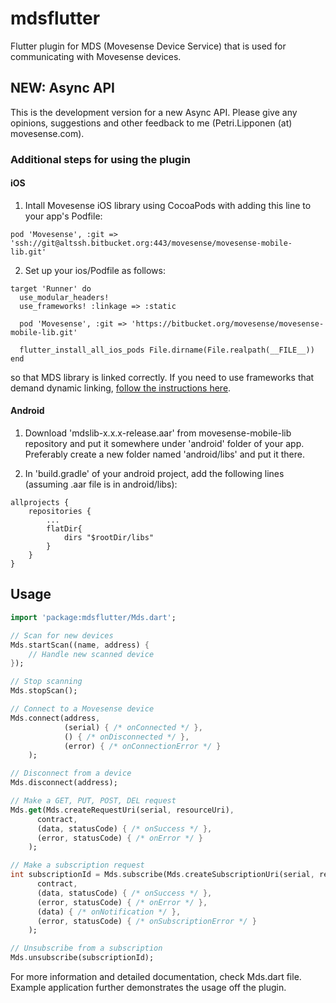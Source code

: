 # mdsflutter

Flutter plugin for MDS (Movesense Device Service) that is used for communicating with Movesense devices.

## NEW: Async API

This is the development version for a new Async API. Please give any opinions, suggestions and other feedback to me (Petri.Lipponen (at) movesense.com).


### Additional steps for using the plugin

#### iOS

1. Intall Movesense iOS library using CocoaPods with adding this line to your app's Podfile:
  ```
  pod 'Movesense', :git => 'ssh://git@altssh.bitbucket.org:443/movesense/movesense-mobile-lib.git'
  ```

2. Set up your ios/Podfile as follows:
```
target 'Runner' do
  use_modular_headers!
  use_frameworks! :linkage => :static

  pod 'Movesense', :git => 'https://bitbucket.org/movesense/movesense-mobile-lib.git'

  flutter_install_all_ios_pods File.dirname(File.realpath(__FILE__))
end
```
so that MDS library is linked correctly. If you need to use frameworks that demand dynamic linking, [follow the instructions here](https://bitbucket.org/movesense/movesense-mobile-lib/issues/119/cannot-use-health-and-mdsflutter-depending).

#### Android

1. Download 'mdslib-x.x.x-release.aar' from movesense-mobile-lib repository and put it somewhere under 'android' folder of your app. Preferably create a new folder named 'android/libs' and put it there.

2. In 'build.gradle' of your android project, add the following lines (assuming .aar file is in android/libs):
```
allprojects {
    repositories {
        ...
        flatDir{
            dirs "$rootDir/libs"
        }
    }
}
```
## Usage

```dart
import 'package:mdsflutter/Mds.dart';

// Scan for new devices
Mds.startScan((name, address) {
    // Handle new scanned device
});

// Stop scanning
Mds.stopScan();

// Connect to a Movesense device
Mds.connect(address,
            (serial) { /* onConnected */ },
            () { /* onDisconnected */ },
            (error) { /* onConnectionError */ }
    );

// Disconnect from a device
Mds.disconnect(address);

// Make a GET, PUT, POST, DEL request
Mds.get(Mds.createRequestUri(serial, resourceUri),
      contract,
      (data, statusCode) { /* onSuccess */ },
      (error, statusCode) { /* onError */ }
    );

// Make a subscription request
int subscriptionId = Mds.subscribe(Mds.createSubscriptionUri(serial, resourceUri),
      contract,
      (data, statusCode) { /* onSuccess */ },
      (error, statusCode) { /* onError */ },
      (data) { /* onNotification */ },
      (error, statusCode) { /* onSubscriptionError */ }
    );

// Unsubscribe from a subscription
Mds.unsubscribe(subscriptionId);
```
For more information and detailed documentation, check Mds.dart file. Example
application further demonstrates the usage off the plugin.
